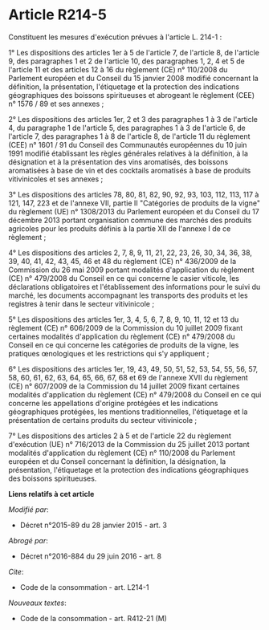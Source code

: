 # Article R214-5

Constituent les mesures d'exécution prévues à l'article L. 214-1 : 

1° Les dispositions des articles 1er à 5 de l'article 7, de l'article 8, de l'article 9, des paragraphes 1 et 2 de l'article
10, des paragraphes 1, 2, 4 et 5 de l'article 11 et des articles 12 à 16 du règlement (CE) n° 110/2008 du Parlement européen
et du Conseil du 15 janvier 2008 modifié concernant la définition, la présentation, l'étiquetage et la protection des
indications géographiques des boissons spiritueuses et abrogeant le règlement (CEE) n° 1576 / 89 et ses annexes ;

2° Les dispositions des articles 1er, 2 et 3 des paragraphes 1 à 3 de l'article 4, du paragraphe 1 de l'article 5, des
paragraphes 1 à 3 de l'article 6, de l'article 7, des paragraphes 1 à 8 de l'article 8, de l'article 11 du règlement (CEE) n°
1601 / 91 du Conseil des Communautés européennes du 10 juin 1991 modifié établissant les règles générales relatives à la
définition, à la désignation et à la présentation des vins aromatisés, des boissons aromatisées à base de vin et des
cocktails aromatisés à base de produits vitivinicoles et ses annexes ;

3° Les dispositions des articles 78, 80, 81, 82, 90, 92, 93, 103, 112, 113, 117 à 121, 147, 223 et de l'annexe VII, partie II
"Catégories de produits de la vigne" du règlement (UE) n° 1308/2013 du Parlement européen et du Conseil du 17 décembre 2013
portant organisation commune des marchés des produits agricoles pour les produits définis à la partie XII de l'annexe I de ce
règlement ; 

4° Les dispositions des articles 2, 7, 8, 9, 11, 21, 22, 23, 26, 30, 34, 36, 38, 39, 40, 41, 42, 43, 45, 46 et 48 du
règlement (CE) n° 436/2009 de la Commission du 26 mai 2009 portant modalités d'application du règlement (CE) n° 479/2008 du
Conseil en ce qui concerne le casier viticole, les déclarations obligatoires et l'établissement des informations pour le
suivi du marché, les documents accompagnant les transports des produits et les registres à tenir dans le secteur
vitivinicole ; 

5° Les dispositions des articles 1er, 3, 4, 5, 6, 7, 8, 9, 10, 11, 12 et 13 du règlement (CE) n° 606/2009 de la Commission du
10 juillet 2009 fixant certaines modalités d'application du règlement (CE) n° 479/2008 du Conseil en ce qui concerne les
catégories de produits de la vigne, les pratiques œnologiques et les restrictions qui s'y appliquent ; 

6° Les dispositions des articles 1er, 19, 43, 49, 50, 51, 52, 53, 54, 55, 56, 57, 58, 60, 61, 62, 63, 64, 65, 66, 67, 68 et
69 de l'annexe XVII du règlement (CE) n° 607/2009 de la Commission du 14 juillet 2009 fixant certaines modalités
d'application du règlement (CE) n° 479/2008 du Conseil en ce qui concerne les appellations d'origine protégées et les
indications géographiques protégées, les mentions traditionnelles, l'étiquetage et la présentation de certains produits du
secteur vitivinicole ;

7° Les dispositions des articles 2 à 5 et de l'article 22 du règlement d'exécution (UE) n° 716/2013 de la Commission du 25
juillet 2013 portant modalités d'application du règlement (CE) n° 110/2008 du Parlement européen et du Conseil concernant la
définition, la désignation, la présentation, l'étiquetage et la protection des indications géographiques des boissons
spiritueuses.

**Liens relatifs à cet article**

_Modifié par_:

  - Décret n°2015-89 du 28 janvier 2015 - art. 3

_Abrogé par_:

  - Décret n°2016-884 du 29 juin 2016 - art. 8

_Cite_:

  - Code de la consommation - art. L214-1

_Nouveaux textes_:

  - Code de la consommation - art. R412-21 (M)
